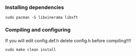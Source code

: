 ### Installing dependencies
```
sudo pacman -S libxinerama libxft
```
### Compiling and configuring
If you will edit config.def.h delete config.h before compiling!!!!
```
sudo make clean install
```
